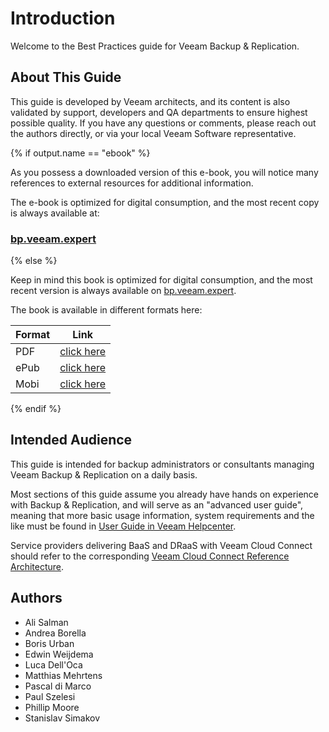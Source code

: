 # Introduction

Welcome to the Best Practices guide for Veeam Backup & Replication.

## About This Guide

This guide is developed by Veeam architects, and its content is also validated
by support, developers and QA departments to ensure highest possible quality. If
you have any questions or comments, please reach out the authors directly, or
via your local Veeam Software representative.

{% if output.name == "ebook" %}

As you possess a downloaded version of this e-book, you will notice many references
to external resources for additional information.

The e-book is optimized for
digital consumption, and the most recent copy is always available at:
### [bp.veeam.expert](http://bp.veeam.expert)

{% else %}

Keep in mind this book is optimized for digital consumption, and the most recent version is always
available on [bp.veeam.expert](http://bp.veeam.expert).

The book is available in different formats here:


| Format | Link |
| -------|------|
| PDF    | [click here](https://www.gitbook.com/download/pdf/book/veeam/veeam-backup-replication-best-practices) |
| ePub   | [click here](https://www.gitbook.com/download/epub/book/veeam/veeam-backup-replication-best-practices) |
| Mobi   | [click here](https://www.gitbook.com/download/mobi/book/veeam/veeam-backup-replication-best-practices) |


{% endif %}


## Intended Audience

This guide is intended for backup administrators or consultants managing Veeam
Backup & Replication on a daily basis.

Most sections of this guide assume you already have hands on experience with
Backup & Replication, and will serve as an "advanced user guide", meaning
that more basic usage information, system requirements and the like must be
found in [User Guide in Veeam Helpcenter](https://helpcenter.veeam.com/backup/vsphere).

Service providers delivering BaaS and DRaaS with Veeam Cloud Connect should
refer to the corresponding
[Veeam Cloud Connect Reference Architecture](https://www.veeam.com/wp-cloud-connect-reference-architecture-veeam-backup-replication-v8.html).

## Authors

* Ali Salman
* Andrea  Borella
* Boris Urban
* Edwin Weijdema
* Luca Dell'Oca
* Matthias Mehrtens
* Pascal di Marco
* Paul Szelesi
* Phillip Moore
* Stanislav Simakov
